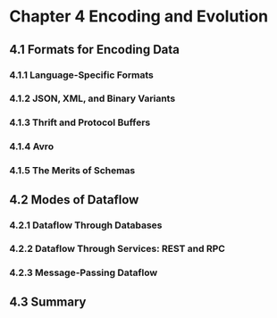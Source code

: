 # Chapter 4 Encoding and Evolution

## 4.1 Formats for Encoding Data

### 4.1.1 Language-Specific Formats

### 4.1.2 JSON, XML, and Binary Variants

### 4.1.3 Thrift and Protocol Buffers

### 4.1.4 Avro

### 4.1.5 The Merits of Schemas

## 4.2 Modes of Dataflow

### 4.2.1 Dataflow Through Databases

### 4.2.2 Dataflow Through Services: REST and RPC

### 4.2.3 Message-Passing Dataflow

## 4.3 Summary


